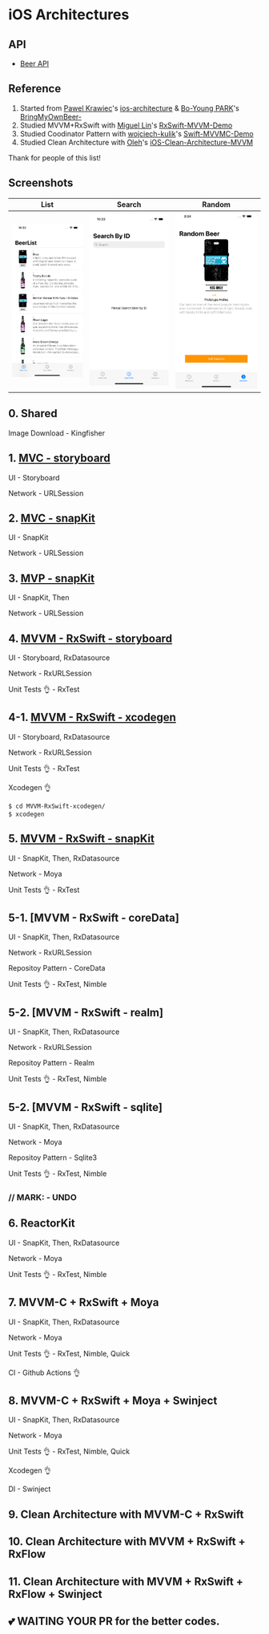 # iOS Architectures

## API

- [Beer API](https://punkapi.com/documentation/v2)



## Reference

1. Started from [Pawel Krawiec](https://github.com/tailec)'s [ios-architecture](https://github.com/tailec/ios-architecture) & [Bo-Young PARK](https://github.com/fimuxd)'s [BringMyOwnBeer-](https://github.com/fimuxd/BringMyOwnBeer-)
2. Studied MVVM+RxSwift with [Miguel Lin](https://github.com/gannasong)'s [RxSwift-MVVM-Demo](https://github.com/gannasong/RxSwift-MVVM-Demo)
3. Studied Coodinator Pattern with [wojciech-kulik](https://github.com/wojciech-kulik)'s [Swift-MVVMC-Demo](https://github.com/wojciech-kulik/Swift-MVVMC-Demo)
4. Studied Clean Architecture with [Oleh](https://github.com/kudoleh)'s [iOS-Clean-Architecture-MVVM](https://github.com/kudoleh/iOS-Clean-Architecture-MVVM)

Thank for people of this list!



## Screenshots

| List | Search | Random |
| :--: | :----: | :----: |
<img src = "./screenshots/1.png" width = 400> | <img src = "./screenshots/2.png" width = 400> | <img src = "./screenshots/3.png" width = 400> |



## 0. Shared

Image Download - Kingfisher



## 1. [MVC - storyboard](https://github.com/Goeun1001/ios-architectures/tree/master/MVC-storyboard)

UI - Storyboard

Network - URLSession



## 2. [MVC - snapKit](https://github.com/Goeun1001/ios-architectures/tree/master/MVC-snapKit)

UI - SnapKit

Network - URLSession



## 3. [MVP - snapKit](https://github.com/Goeun1001/ios-architectures/tree/master/MVP-snapKit)

UI - SnapKit, Then

Network - URLSession



## 4. [MVVM - RxSwift - storyboard](https://github.com/Goeun1001/ios-architectures/tree/master/MVVM-RxSwift-storyboard)

UI - Storyboard, RxDatasource

Network - RxURLSession

Unit Tests 👌 - RxTest



## 4-1. [MVVM - RxSwift - xcodegen](https://github.com/Goeun1001/ios-architectures/tree/master/MVVM-RxSwift-xcodegen)

UI - Storyboard, RxDatasource

Network - RxURLSession

Unit Tests 👌 - RxTest

Xcodegen 👌

```
$ cd MVVM-RxSwift-xcodegen/
$ xcodegen
```



## 5. [MVVM - RxSwift - snapKit](https://github.com/Goeun1001/ios-architectures/tree/master/MVVM-RxSwift-snapKit)

UI - SnapKit, Then, RxDatasource

Network - Moya

Unit Tests 👌 - RxTest



## 5-1. [MVVM - RxSwift - coreData]

UI - SnapKit, Then, RxDatasource

Network - RxURLSession

Repositoy Pattern - CoreData

Unit Tests 👌 - RxTest, Nimble



## 5-2. [MVVM - RxSwift - realm]

UI - SnapKit, Then, RxDatasource

Network - RxURLSession

Repositoy Pattern - Realm

Unit Tests 👌 - RxTest, Nimble



## 5-2. [MVVM - RxSwift - sqlite]

UI - SnapKit, Then, RxDatasource

Network - Moya

Repositoy Pattern - Sqlite3

Unit Tests 👌 - RxTest, Nimble



### // MARK: - UNDO



## 6. ReactorKit

UI - SnapKit, Then, RxDatasource

Network - Moya

Unit Tests 👌 - RxTest, Nimble



## 7. MVVM-C + RxSwift + Moya

UI - SnapKit, Then, RxDatasource

Network - Moya

Unit Tests 👌 - RxTest, Nimble, Quick

CI - Github Actions 👌



## 8. MVVM-C + RxSwift + Moya + Swinject

UI - SnapKit, Then, RxDatasource

Network - Moya

Unit Tests 👌 - RxTest, Nimble, Quick

Xcodegen 👌

DI - Swinject



## 9. Clean Architecture with MVVM-C + RxSwift



## 10. Clean Architecture with MVVM + RxSwift + RxFlow



## 11. Clean Architecture with MVVM + RxSwift + RxFlow + Swinject



## 💕 WAITING YOUR PR for the better codes.